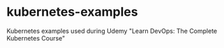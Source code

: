 # kubernetes-examples
Kubernetes examples used during Udemy "Learn DevOps: The Complete Kubernetes Course"
